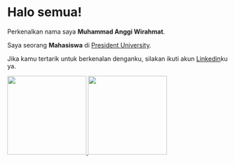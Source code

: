 # Halo semua! 

Perkenalkan nama saya **Muhammad Anggi Wirahmat**.

Saya seorang **Mahasiswa** di [President University](https://president.ac.id/).

Jika kamu tertarik untuk berkenalan denganku, silakan ikuti akun [Linkedin](https://www.linkedin.com/in/muhammad-anggi-wirahmat/)ku ya.

<p align="left">
<a href="https://github.com/wirahmat">
  <img height="180em" src="https://github-readme-stats-eight-theta.vercel.app/api?username=wirahmat&show_icons=true&theme=algolia&include_all_commits=true&count_private=true"/>
  <img height="180em" src="https://github-readme-stats-eight-theta.vercel.app/api/top-langs/?username=wirahmat&layout=compact&langs_count=8&theme=algolia"/>
</a>
</p>
